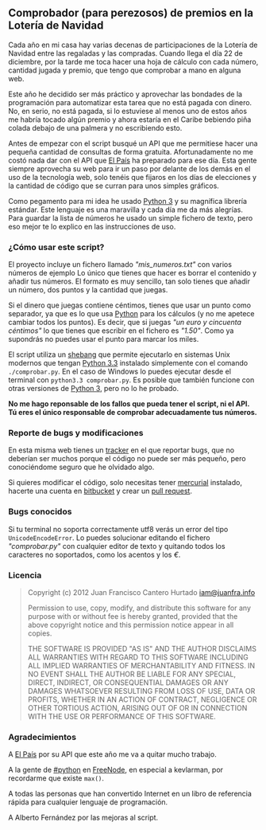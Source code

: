 Comprobador (para perezosos) de premios en la Lotería de Navidad
----------------------------------------------------------------

Cada año en mi casa hay varias decenas de participaciones de la Lotería de
Navidad entre las regaladas y las compradas. Cuando llega el día 22 de
diciembre, por la tarde me toca hacer una hoja de cálculo con cada número,
cantidad jugada y premio, que tengo que comprobar a mano en alguna web.

Este año he decidido ser más práctico y aprovechar las bondades de la
programación para automatizar esta tarea que no está pagada con dinero. No, en
serio, no está pagada, si lo estuviese al menos uno de estos años me habría
tocado algún premio y ahora estaría en el Caribe bebiendo piña colada debajo de
una palmera y no escribiendo esto.

Antes de empezar con el script busqué un API que me permitiese hacer una
pequeña cantidad de consultas de forma gratuita. Afortunadamente no me costó
nada dar con el API que [El País][1] ha preparado para ese día. Esta gente
siempre aprovecha su web para ir un paso por delante de los demás en el uso de
la tecnología web, solo tenéis que fijaros en los días de elecciones y la
cantidad de código que se curran para unos simples gráficos.

Como pegamento para mi idea he usado [Python 3][2] y su magnífica librería
estándar.  Este lenguaje es una maravilla y cada día me da más alegrías. Para
guardar la lista de números he usado un simple fichero de texto, pero eso mejor
te lo explico en las instrucciones de uso.

### ¿Cómo usar este script?

El proyecto incluye un fichero llamado *"mis_numeros.txt"* con varios números
de ejemplo  Lo único que tienes que hacer es borrar el contenido y añadir tus
números. El formato es muy sencillo, tan solo tienes que añadir un número, dos
puntos y la cantidad que juegas.

Si el dinero que juegas contiene céntimos, tienes que usar un punto como
separador, ya que es lo que usa [Python][2] para los cálculos (y no me apetece
cambiar todos los puntos). Es decir, que si juegas *"un euro y cincuenta
céntimos"* lo que tienes que escribir en el fichero es *"1.50"*. Como ya
supondrás no puedes usar el punto para marcar los miles.

El script utiliza un [shebang][3] que permite ejecutarlo en sistemas Unix
modernos que tengan [Python 3.3][2] instalado simplemente con el comando
`./comprobar.py`. En el caso de Windows lo puedes ejecutar desde el terminal
con `python3.3 comprobar.py`. Es posible que también funcione con otras
versiones de [Python 3][2], pero no lo he probado.

**No me hago reponsable de los fallos que pueda tener el script, ni el API. Tú
eres el único responsable de comprobar adecuadamente tus números.**

### Reporte de bugs y modificaciones

En esta misma web tienes un [tracker][4] en el que reportar bugs, que no
deberían ser muchos porque el código no puede ser más pequeño, pero
conociéndome seguro que he olvidado algo.

Si quieres modificar el código, solo necesitas tener [mercurial][7] instalado,
hacerte una cuenta en [bitbucket][6] y crear un [pull request][5].

### Bugs conocidos

Si tu terminal no soporta correctamente utf8 verás un error del tipo
`UnicodeEncodeError`. Lo puedes solucionar editando el fichero *"comprobar.py"*
con cualquier editor de texto y quitando todos los caracteres no soportados,
como los acentos y los *€*.

### Licencia

> Copyright (c) 2012 Juan Francisco Cantero Hurtado <iam@juanfra.info>
> 
> Permission to use, copy, modify, and distribute this software for any
> purpose with or without fee is hereby granted, provided that the above
> copyright notice and this permission notice appear in all copies.
> 
> THE SOFTWARE IS PROVIDED "AS IS" AND THE AUTHOR DISCLAIMS ALL WARRANTIES
> WITH REGARD TO THIS SOFTWARE INCLUDING ALL IMPLIED WARRANTIES OF
> MERCHANTABILITY AND FITNESS. IN NO EVENT SHALL THE AUTHOR BE LIABLE FOR
> ANY SPECIAL, DIRECT, INDIRECT, OR CONSEQUENTIAL DAMAGES OR ANY DAMAGES
> WHATSOEVER RESULTING FROM LOSS OF USE, DATA OR PROFITS, WHETHER IN AN
> ACTION OF CONTRACT, NEGLIGENCE OR OTHER TORTIOUS ACTION, ARISING OUT OF
> OR IN CONNECTION WITH THE USE OR PERFORMANCE OF THIS SOFTWARE.

### Agradecimientos

A [El País][1] por su API que este año me va a quitar mucho trabajo.

A la gente de [#python][8] en [FreeNode][9], en especial a kevlarman, por
recordarme que existe `max()`.

A todas las personas que han convertido Internet en un libro de referencia
rápida para cualquier lenguaje de programación.

A Alberto Fernández por las mejoras al script.

[1]: http://www.elpais.com
[2]: http://www.python.org
[3]: http://en.wikipedia.org/wiki/Shebang_(Unix)
[4]: http://bitbucket.org/juanfra684/loteria-navidad/issues
[5]: http://bitbucket.org/juanfra684/loteria-navidad/pull-requests
[6]: https://bitbucket.org/
[7]: http://mercurial.selenic.com/
[8]: irc://chat.freenode.net/#python
[9]: http://freenode.net
